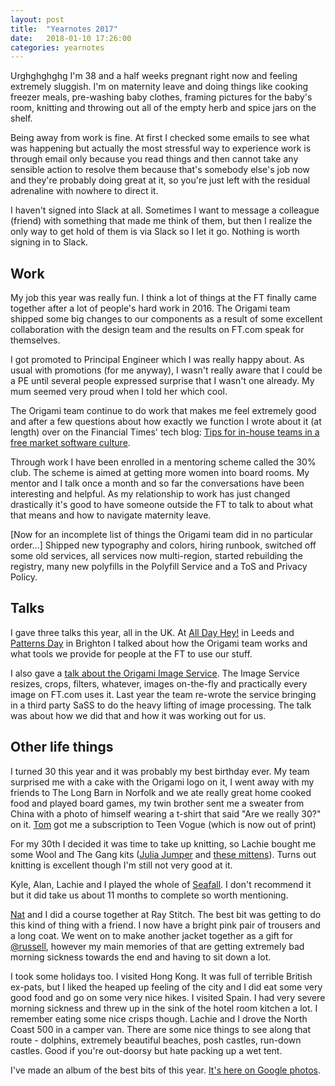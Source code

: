 ```yaml
---
layout: post
title:  "Yearnotes 2017"
date:   2018-01-10 17:26:00
categories: yearnotes
---
```

Urghghghghg I'm 38 and a half weeks pregnant right now and feeling extremely sluggish. I'm on maternity leave and doing things like cooking freezer meals, pre-washing baby clothes, framing pictures for the baby's room, knitting and throwing out all of the empty herb and spice jars on the shelf.

Being away from work is fine. At first I checked some emails to see what was happening but actually the most stressful way to experience work is through email only because you read things and then cannot take any sensible action to resolve them because that's somebody else's job now and they're probably doing great at it, so you're just left with the residual adrenaline with nowhere to direct it.

I haven't signed into Slack at all. Sometimes I want to message a colleague (friend) with something that made me think of them, but then I realize the only way to get hold of them is via Slack so I let it go. Nothing is worth signing in to Slack.


## Work
My job this year was really fun. I think a lot of things at the FT finally came together after a lot of people's hard work in 2016. The Origami team shipped some big changes to our components as a result of some excellent collaboration with the design team and the results on FT.com speak for themselves.


I got promoted to Principal Engineer which I was really happy about. As usual with promotions (for me anyway), I wasn't really aware that I could be a PE until several people expressed surprise that I wasn't one already. My mum seemed very proud when I told her which cool.


The Origami team continue to do work that makes me feel extremely good and after a few questions about how exactly we function I wrote about it (at length) over on the Financial Times' tech blog: [Tips for in-house teams in a free market software culture](http://engineroom.ft.com/2017/12/01/tips-for-in-house-teams-in-a-free-market-software-culture/).


Through work I have been enrolled in a mentoring scheme called the 30% club. The scheme is aimed at getting more women into board rooms. My mentor and I talk once a month and so far the conversations have been interesting and helpful. As my relationship to work has just changed drastically it's good to have someone outside the FT to talk to about what that means and how to navigate maternity leave.


[Now for an incomplete list of things the Origami team did in no particular order...] Shipped new typography and colors, hiring runbook, switched off some old services, all services now multi-region, started rebuilding the registry, many new polyfills in the Polyfill Service and a ToS and Privacy Policy.

## Talks
I gave three talks this year, all in the UK. At [All Day Hey!](https://speakerdeck.com/alicebartlett/all-day-hey-cant-you-make-it-more-like-bootstrap) in Leeds and [Patterns Day](https://vimeo.com/226575101) in Brighton I talked about how the Origami team works and what tools we provide for people at the FT to use our stuff.

I also gave a [talk about the Origami Image Service](https://speakerdeck.com/alicebartlett/case-study-on-the-fts-responsive-image-service). The Image Service resizes, crops, filters, whatever, images on-the-fly and practically every image on FT.com uses it. Last year the team re-wrote the service bringing in a third party SaSS to do the heavy lifting of image processing. The talk was about how we did that and how it was working out for us.


## Other life things

I turned 30 this year and it was probably my best birthday ever. My team surprised me with a cake with the Origami logo on it, I went away with my friends to The Long Barn in Norfolk and we ate really great home cooked food and played board games, my twin brother sent me a sweater from China with a photo of himself wearing a t-shirt that said "Are we really 30?" on it. [Tom](https://twitter.com/tomstuart) got me a subscription to Teen Vogue (which is now out of print)

For my 30th I decided it was time to take up knitting, so Lachie bought me some Wool and The Gang kits ([Julia Jumper](https://www.woolandthegang.com/product/julia-sweater-women/knit-your-own) and [these mittens](https://www.woolandthegang.com/product/montana-mittens-women/knit-your-own)). Turns out knitting is excellent though I'm still not very good at it.

Kyle, Alan, Lachie and I played the whole of [Seafall](https://boardgamegeek.com/boardgame/148261/seafall). I don't recommend it but it did take us about 11 months to complete so worth mentioning.

[Nat](https://twitter.com/thatnatbuckley) and I did a course together at Ray Stitch. The best bit was getting to do this kind of thing with a friend. I now have a bright pink pair of trousers and a long coat. We went on to make another jacket together as a gift for [@russell](https://twitter.com/undermanager), however my main memories of that are getting extremely bad morning sickness towards the end and having to sit down a lot.

I took some holidays too. I visited Hong Kong. It was full of terrible British ex-pats, but I liked the heaped up feeling of the city and I did eat some very good food and go on some very nice hikes. I visited Spain. I had very severe morning sickness and threw up in the sink of the hotel room kitchen a lot. I remember eating some nice crisps though. Lachie and I drove the North Coast 500 in a camper van. There are some nice things to see along that route - dolphins, extremely beautiful beaches, posh castles, run-down castles. Good if you're out-doorsy but hate packing up a wet tent.

I've made an album of the best bits of this year. [It's here on Google photos](https://photos.app.goo.gl/aPoeINtA4qXxAjm43).
